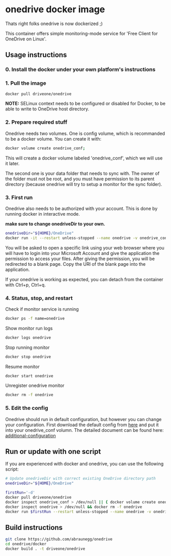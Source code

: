# onedrive docker image

Thats right folks onedrive is now dockerized ;)

This container offers simple monitoring-mode service for 'Free Client for OneDrive on Linux'.

## Usage instructions

### 0. Install the docker under your own platform's instructions 

### 1. Pull the image

```bash
docker pull driveone/onedrive
```
**NOTE:** SELinux context needs to be configured or disabled for Docker, to be able to write to OneDrive host directory.

### 2. Prepare required stuff

Onedrive needs two volumes. One is config volume, which is recommanded to be a docker volume. You can create it with:
```bash
docker volume create onedrive_conf;
```

This will create a docker volume labeled 'onedrive_conf', which we will use it later.

The second one is your data folder that needs to sync with. The owner of the folder must not be root, and you must have permission to its parent directory (because onedrive will try to setup a monitor for the sync folder).

### 3. First run

Onedrive also needs to be authorized with your account. This is done by running docker in interactive mode. 

**make sure to change onedriveDir to your own.**
```bash
onedriveDir="${HOME}/OneDrive"
docker run -it --restart unless-stopped --name onedrive -v onedrive_conf:/onedrive/conf -v "${onedriveDir}:/onedrive/data" driveone/onedrive
```

You will be asked to open a specific link using your web browser where you will have to login into your Microsoft Account and give the application the permission to access your files. After giving the permission, you will be redirected to a blank page. Copy the URI of the blank page into the application.

If your onedrive is working as expected, you can detach from the container with Ctrl+p, Ctrl+q.

### 4. Status, stop, and restart

Check if monitor service is running
```bash
docker ps -f name=onedrive
```

Show monitor run logs
```bash
docker logs onedrive
```

Stop running monitor
```bash
docker stop onedrive
```

Resume monitor
```bash
docker start onedrive
```

Unregister onedrive monitor
```bash
docker rm -f onedrive
```

### 5. Edit the config

Onedrive should run in default configuration, but however you can change your configuration. First download the default config from [here](https://raw.githubusercontent.com/abraunegg/onedrive/master/config) and put it into your onedrive_conf volumn. The detailed document can be found here: [additional-configuration](https://github.com/abraunegg/onedrive#additional-configuration)

## Run or update with one script
If you are experienced with docker and onedrive, you can use the following script:
```bash
# Update onedriveDir with correct existing OneDrive directory path
onedriveDir="${HOME}/OneDrive"

firstRun='-d'
docker pull driveone/onedrive
docker inspect onedrive_conf > /dev/null || { docker volume create onedrive_conf; firstRun='-it'; }
docker inspect onedrive > /dev/null && docker rm -f onedrive
docker run $firstRun --restart unless-stopped --name onedrive -v onedrive_conf:/onedrive/conf -v "${onedriveDir}:/onedrive/data" driveone/onedrive
```

## Build instructions
```bash
git clone https://github.com/abraunegg/onedrive
cd onedrive/docker
docker build . -t driveone/onedrive
```
